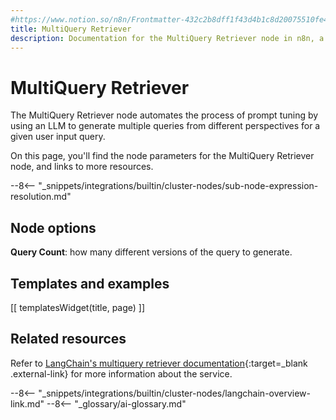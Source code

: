 ```yaml
---
#https://www.notion.so/n8n/Frontmatter-432c2b8dff1f43d4b1c8d20075510fe4
title: MultiQuery Retriever
description: Documentation for the MultiQuery Retriever node in n8n, a workflow automation platform. Includes details of operations and configuration, and links to examples and credentials information.
---
```


# MultiQuery Retriever

The MultiQuery Retriever node automates the process of prompt tuning by using an LLM to generate multiple queries from different perspectives for a given user input query.

On this page, you'll find the node parameters for the MultiQuery Retriever node, and links to more resources.

--8<-- "_snippets/integrations/builtin/cluster-nodes/sub-node-expression-resolution.md"

## Node options

**Query Count**: how many different versions of the query to generate.

## Templates and examples

<!-- see https://www.notion.so/n8n/Pull-in-templates-for-the-integrations-pages-37c716837b804d30a33b47475f6e3780 -->
[[ templatesWidget(title, page) ]]

## Related resources

Refer to [LangChain's multiquery retriever documentation](https://js.langchain.com/docs/modules/data_connection/retrievers/how_to/multi-query-retriever){:target=_blank .external-link} for more information about the service.

--8<-- "_snippets/integrations/builtin/cluster-nodes/langchain-overview-link.md"
--8<-- "_glossary/ai-glossary.md"
